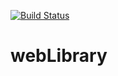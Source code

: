 [![Build Status](https://travis-ci.org/EvgeniyUlanov/webLibrary.svg?branch=master)](https://travis-ci.org/EvgeniyUlanov/webLibrary)
# webLibrary